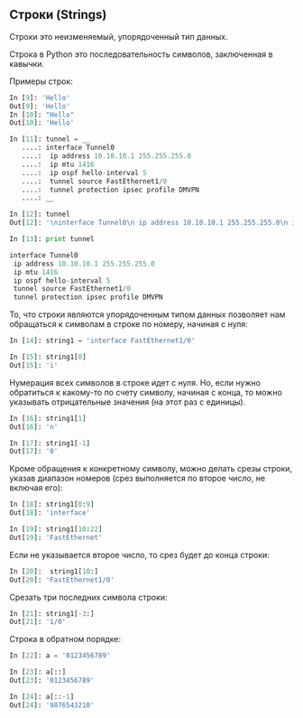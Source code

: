 ## Строки (Strings)
Строки это неизменяемый, упорядоченный тип данных.

Строка в Python это последовательность символов, заключенная в кавычки.

Примеры строк:
```python
In [9]: 'Hello'
Out[9]: 'Hello'
In [10]: "Hello"
Out[10]: 'Hello'

In [11]: tunnel = __
   ....: interface Tunnel0
   ....:  ip address 10.10.10.1 255.255.255.0
   ....:  ip mtu 1416
   ....:  ip ospf hello-interval 5
   ....:  tunnel source FastEthernet1/0
   ....:  tunnel protection ipsec profile DMVPN
   ....: __

In [12]: tunnel
Out[12]: '\ninterface Tunnel0\n ip address 10.10.10.1 255.255.255.0\n ip mtu 1416\n ip ospf hello-interval 5\n tunnel source FastEthernet1/0\n tunnel protection ipsec profile DMVPN\n'

In [13]: print tunnel

interface Tunnel0
 ip address 10.10.10.1 255.255.255.0
 ip mtu 1416
 ip ospf hello-interval 5
 tunnel source FastEthernet1/0
 tunnel protection ipsec profile DMVPN
```

То, что строки являются упорядоченным типом данных позволяет нам обращаться к символам в строке по номеру, начиная с нуля:
```python
In [14]: string1 = 'interface FastEthernet1/0'

In [15]: string1[0]
Out[15]: 'i'
```

Нумерация всех символов в строке идет с нуля. Но, если нужно обратиться к какому-то по счету символу, начиная с конца, то можно указывать отрицательные значения (на этот раз с единицы).

```python
In [16]: string1[1]
Out[16]: 'n'

In [17]: string1[-1]
Out[17]: '0'
```

Кроме обращения к конкретному символу, можно делать срезы строки, указав диапазон номеров (срез выполняется по второе число, не включая его):
```python
In [18]: string1[0:9]
Out[18]: 'interface'

In [19]: string1[10:22]
Out[19]: 'FastEthernet'
```

Если не указывается второе число, то срез будет до конца строки:
```python
In [20]:  string1[10:]
Out[20]: 'FastEthernet1/0'
```

Срезать три последних символа строки:
```python
In [21]: string1[-3:]
Out[21]: '1/0'
```

Строка в обратном порядке:
```python
In [22]: a = '0123456789'

In [23]: a[::]
Out[23]: '0123456789'

In [24]: a[::-1]
Out[24]: '9876543210'
```
